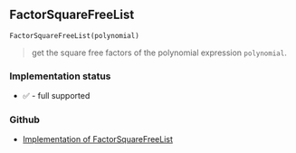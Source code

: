 ## FactorSquareFreeList 

```
FactorSquareFreeList(polynomial)
```

> get the square free factors of the polynomial expression `polynomial`.






### Implementation status

* &#x2705; - full supported

### Github

* [Implementation of FactorSquareFreeList](https://github.com/axkr/symja_android_library/blob/master/symja_android_library/matheclipse-core/src/main/java/org/matheclipse/core/builtin/Algebra.java#L2732) 
